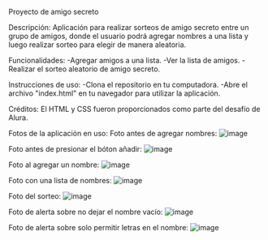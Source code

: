 Proyecto de amigo secreto

Descripción:
  Aplicación para realizar sorteos de amigo secreto entre un grupo de amigos, donde el usuario podrá agregar nombres a una lista y luego realizar sorteo para elegir de manera aleatoria.

Funcionalidades:
  -Agregar amigos a una lista.
  -Ver la lista de amigos.
  -Realizar el sorteo aleatorio de amigo secreto.

Instrucciones de uso:
  -Clona el repositorio en tu computadora.
  -Abre el archivo "index.html" en tu navegador para utilizar la aplicación.

Créditos:
  El HTML y CSS fueron proporcionados como parte del desafío de Alura.

Fotos de la aplicación en uso:
  Foto antes de agregar nombres:
  ![image](https://github.com/user-attachments/assets/06a324e0-af73-442a-a0bb-e3346395d948)

  Foto antes de presionar el bóton añadir:
  ![image](https://github.com/user-attachments/assets/d0567193-1599-4f40-890f-8588cc8f1495)

  Foto al agregar un nombre:
  ![image](https://github.com/user-attachments/assets/fa578d78-2e22-4add-a640-8aa1eb1cea25)

  Foto con una lista de nombres:
  ![image](https://github.com/user-attachments/assets/7a557386-1285-4cd8-bac1-aea126cf1813)

  Foto del sorteo:
  ![image](https://github.com/user-attachments/assets/b3ac1cf6-dd68-4607-9124-98d1348dee8a)

  Foto de alerta sobre no dejar el nombre vacío:
  ![image](https://github.com/user-attachments/assets/5c92e4bb-9a0c-46d3-a86e-da41654658d9)

  Foto de alerta sobre solo permitir letras en el nombre:
  ![image](https://github.com/user-attachments/assets/5f1044c6-e4bc-46ae-a507-8908f5524ca7)


